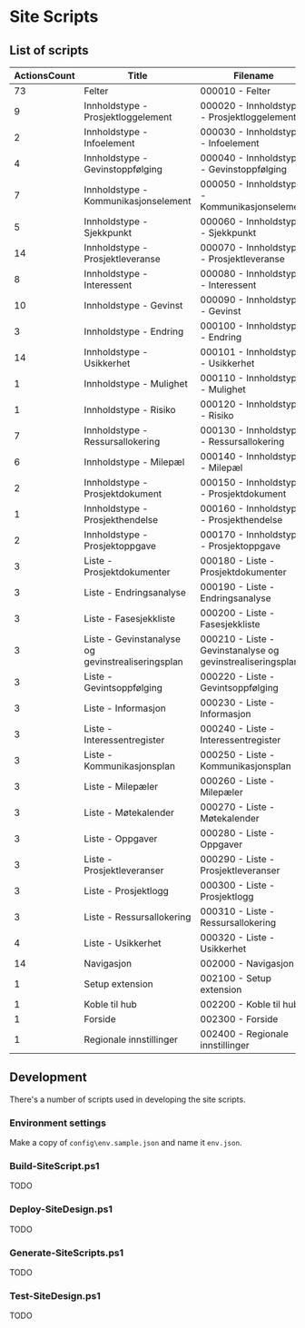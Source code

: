 # Site Scripts #

## List of scripts ##
ActionsCount | Title                                             | Filename                                                   | Order
------------ | ------------------------------------------------- | ---------------------------------------------------------- | -----
73           | Felter                                            | 000010 - Felter                                            | 10
9            | Innholdstype - Prosjektloggelement                | 000020 - Innholdstype - Prosjektloggelement                | 20
2            | Innholdstype - Infoelement                        | 000030 - Innholdstype - Infoelement                        | 30
4            | Innholdstype - Gevinstoppfølging                  | 000040 - Innholdstype - Gevinstoppfølging                  | 40
7            | Innholdstype - Kommunikasjonselement              | 000050 - Innholdstype - Kommunikasjonselement              | 50
5            | Innholdstype - Sjekkpunkt                         | 000060 - Innholdstype - Sjekkpunkt                         | 60
14           | Innholdstype - Prosjektleveranse                  | 000070 - Innholdstype - Prosjektleveranse                  | 70
8            | Innholdstype - Interessent                        | 000080 - Innholdstype - Interessent                        | 80
10           | Innholdstype - Gevinst                            | 000090 - Innholdstype - Gevinst                            | 90
3            | Innholdstype - Endring                            | 000100 - Innholdstype - Endring                            | 100
14           | Innholdstype - Usikkerhet                         | 000101 - Innholdstype - Usikkerhet                         | 101
1            | Innholdstype - Mulighet                           | 000110 - Innholdstype - Mulighet                           | 110
1            | Innholdstype - Risiko                             | 000120 - Innholdstype - Risiko                             | 120
7            | Innholdstype - Ressursallokering                  | 000130 - Innholdstype - Ressursallokering                  | 130
6            | Innholdstype - Milepæl                            | 000140 - Innholdstype - Milepæl                            | 140
2            | Innholdstype - Prosjektdokument                   | 000150 - Innholdstype - Prosjektdokument                   | 150
1            | Innholdstype - Prosjekthendelse                   | 000160 - Innholdstype - Prosjekthendelse                   | 160
2            | Innholdstype - Prosjektoppgave                    | 000170 - Innholdstype - Prosjektoppgave                    | 170
3            | Liste - Prosjektdokumenter                        | 000180 - Liste - Prosjektdokumenter                        | 180
3            | Liste - Endringsanalyse                           | 000190 - Liste - Endringsanalyse                           | 190
3            | Liste - Fasesjekkliste                            | 000200 - Liste - Fasesjekkliste                            | 200
3            | Liste - Gevinstanalyse og gevinstrealiseringsplan | 000210 - Liste - Gevinstanalyse og gevinstrealiseringsplan | 210
3            | Liste - Gevintsoppfølging                        | 000220 - Liste - Gevintsoppfølging                        | 220
3            | Liste - Informasjon                               | 000230 - Liste - Informasjon                               | 230
3            | Liste - Interessentregister                       | 000240 - Liste - Interessentregister                       | 240
3            | Liste - Kommunikasjonsplan                        | 000250 - Liste - Kommunikasjonsplan                        | 250
3            | Liste - Milepæler                                 | 000260 - Liste - Milepæler                                 | 260
3            | Liste - Møtekalender                              | 000270 - Liste - Møtekalender                              | 270
3            | Liste - Oppgaver                                  | 000280 - Liste - Oppgaver                                  | 280
3            | Liste - Prosjektleveranser                        | 000290 - Liste - Prosjektleveranser                        | 290
3            | Liste - Prosjektlogg                              | 000300 - Liste - Prosjektlogg                              | 300
3            | Liste - Ressursallokering                         | 000310 - Liste - Ressursallokering                         | 310
4            | Liste - Usikkerhet                                | 000320 - Liste - Usikkerhet                                | 320
14           | Navigasjon                                        | 002000 - Navigasjon                                        | 2000
1            | Setup extension                                   | 002100 - Setup extension                                   | 2100
1            | Koble til hub                                     | 002200 - Koble til hub                                     | 2200
1            | Forside                                           | 002300 - Forside                                           | 2300
1            | Regionale innstillinger                           | 002400 - Regionale innstillinger                           | 2400

## Development ##
There's a number of scripts used in developing the site scripts.

### Environment settings ###
Make a copy of `config\env.sample.json` and name it `env.json`.

### Build-SiteScript.ps1 ###
TODO

### Deploy-SiteDesign.ps1 ###
TODO

### Generate-SiteScripts.ps1 ###
TODO

### Test-SiteDesign.ps1 ###
TODO 
